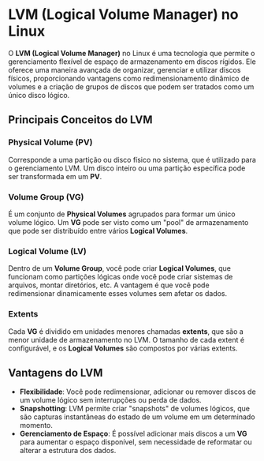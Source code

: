 # LVM (Logical Volume Manager) no Linux

O **LVM (Logical Volume Manager)** no Linux é uma tecnologia que permite o gerenciamento flexível de espaço de armazenamento em discos rígidos. Ele oferece uma maneira avançada de organizar, gerenciar e utilizar discos físicos, proporcionando vantagens como redimensionamento dinâmico de volumes e a criação de grupos de discos que podem ser tratados como um único disco lógico.

## Principais Conceitos do LVM

### Physical Volume (PV)
Corresponde a uma partição ou disco físico no sistema, que é utilizado para o gerenciamento LVM. Um disco inteiro ou uma partição específica pode ser transformada em um **PV**.

### Volume Group (VG)
É um conjunto de **Physical Volumes** agrupados para formar um único volume lógico. Um **VG** pode ser visto como um "pool" de armazenamento que pode ser distribuído entre vários **Logical Volumes**.

### Logical Volume (LV)
Dentro de um **Volume Group**, você pode criar **Logical Volumes**, que funcionam como partições lógicas onde você pode criar sistemas de arquivos, montar diretórios, etc. A vantagem é que você pode redimensionar dinamicamente esses volumes sem afetar os dados.

### Extents
Cada **VG** é dividido em unidades menores chamadas **extents**, que são a menor unidade de armazenamento no LVM. O tamanho de cada extent é configurável, e os **Logical Volumes** são compostos por várias extents.

## Vantagens do LVM
- **Flexibilidade**: Você pode redimensionar, adicionar ou remover discos de um volume lógico sem interrupções ou perda de dados.
- **Snapshotting**: LVM permite criar "snapshots" de volumes lógicos, que são capturas instantâneas do estado de um volume em um determinado momento.
- **Gerenciamento de Espaço**: É possível adicionar mais discos a um **VG** para aumentar o espaço disponível, sem necessidade de reformatar ou alterar a estrutura dos dados.
